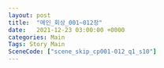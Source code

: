 ```yaml
---
layout: post
title:  "메인_회상_001~012장"
date:   2021-12-23 03:00:00 +0000
categories: Main
Tags: Story Main
SceneCode: ["scene_skip_cp001-012_q1_s10"]
---
```

